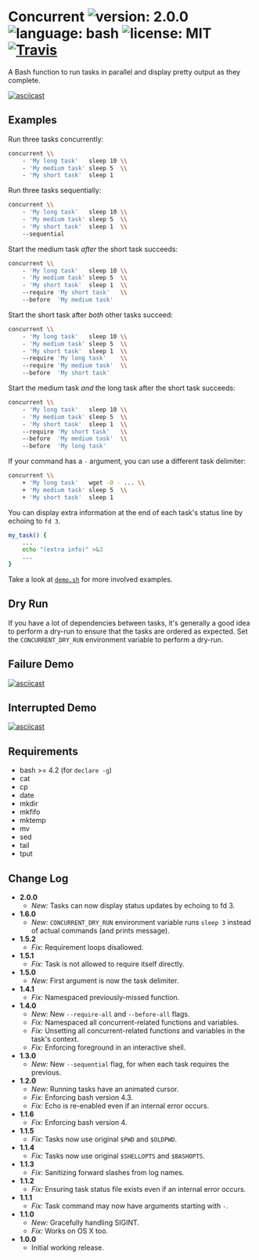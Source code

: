 # Concurrent ![version: 2.0.0](https://img.shields.io/badge/version-2.0.0-green.svg?style=flat-square) ![language: bash](https://img.shields.io/badge/language-bash-blue.svg?style=flat-square) ![license: MIT](https://img.shields.io/badge/license-MIT-blue.svg?style=flat-square) [![Travis](https://img.shields.io/travis/themattrix/bash-concurrent.svg?style=flat-square)](https://travis-ci.org/themattrix/bash-concurrent)

A Bash function to run tasks in parallel and display pretty output as they complete.

[![asciicast](https://asciinema.org/a/34219.png)](https://asciinema.org/a/34219)


## Examples

Run three tasks concurrently:

```bash
concurrent \\
    - 'My long task'   sleep 10 \\
    - 'My medium task' sleep 5  \\
    - 'My short task'  sleep 1
```

Run three tasks sequentially:

```bash
concurrent \\
    - 'My long task'   sleep 10 \\
    - 'My medium task' sleep 5  \\
    - 'My short task'  sleep 1  \\
    --sequential
```

Start the medium task *after* the short task succeeds:

```bash
concurrent \\
    - 'My long task'   sleep 10 \\
    - 'My medium task' sleep 5  \\
    - 'My short task'  sleep 1  \\
    --require 'My short task'   \\
    --before  'My medium task'
```

Start the short task after *both* other tasks succeed:

```bash
concurrent \\
    - 'My long task'   sleep 10 \\
    - 'My medium task' sleep 5  \\
    - 'My short task'  sleep 1  \\
    --require 'My long task'    \\
    --require 'My medium task'  \\
    --before  'My short task'
```

Start the medium task *and* the long task after the short task succeeds:

```bash
concurrent \\
    - 'My long task'   sleep 10 \\
    - 'My medium task' sleep 5  \\
    - 'My short task'  sleep 1  \\
    --require 'My short task'   \\
    --before  'My medium task'  \\
    --before  'My long task'
```

If your command has a `-` argument, you can use a different task delimiter:

```bash
concurrent \\
    + 'My long task'   wget -O - ... \\
    + 'My medium task' sleep 5  \\
    + 'My short task'  sleep 1
```

You can display extra information at the end of each task's status line by
echoing to `fd 3`.

```bash
my_task() {
    ...
    echo "(extra info)" >&3
    ...
}
```

Take a look at [`demo.sh`](demo.sh) for more involved examples.


## Dry Run

If you have a lot of dependencies between tasks, it's generally a good idea to
perform a dry-run to ensure that the tasks are ordered as expected. Set the
`CONCURRENT_DRY_RUN` environment variable to perform a dry-run.


## Failure Demo

[![asciicast](https://asciinema.org/a/34217.png)](https://asciinema.org/a/34217)


## Interrupted Demo

[![asciicast](https://asciinema.org/a/34218.png)](https://asciinema.org/a/34218)


## Requirements

- bash >= 4.2 (for `declare -g`)
- cat
- cp
- date
- mkdir
- mkfifo
- mktemp
- mv
- sed
- tail
- tput


## Change Log

- **2.0.0**
  - *New:* Tasks can now display status updates by echoing to fd 3.
- **1.6.0**
  - *New:* `CONCURRENT_DRY_RUN` environment variable runs `sleep 3` instead of actual commands (and prints message).
- **1.5.2**
  - *Fix:* Requirement loops disallowed.
- **1.5.1**
  - *Fix:* Task is not allowed to require itself directly.
- **1.5.0**
  - *New:* First argument is now the task delimiter.
- **1.4.1**
  - *Fix:* Namespaced previously-missed function.
- **1.4.0**
  - *New:* New `--require-all` and `--before-all` flags.
  - *Fix:* Namespaced all concurrent-related functions and variables.
  - *Fix:* Unsetting all concurrent-related functions and variables in the task's context.
  - *Fix:* Enforcing foreground in an interactive shell.
- **1.3.0**
  - *New:* New `--sequential` flag, for when each task requires the previous.
- **1.2.0**
  - *New:* Running tasks have an animated cursor.
  - *Fix:* Enforcing bash version 4.3.
  - *Fix:* Echo is re-enabled even if an internal error occurs.
- **1.1.6**
  - *Fix:* Enforcing bash version 4.
- **1.1.5**
  - *Fix:* Tasks now use original `$PWD` and `$OLDPWD`.
- **1.1.4**
  - *Fix:* Tasks now use original `$SHELLOPTS` and `$BASHOPTS`.
- **1.1.3**
  - *Fix:* Sanitizing forward slashes from log names.
- **1.1.2**
  - *Fix:* Ensuring task status file exists even if an internal error occurs.
- **1.1.1**
  - *Fix:* Task command may now have arguments starting with `-`.
- **1.1.0**
  - *New:* Gracefully handling SIGINT.
  - *Fix:* Works on OS X too.
- **1.0.0**
  - Initial working release.
